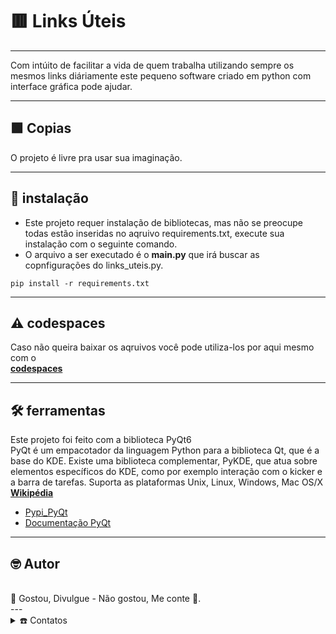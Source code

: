 # 🟥 Links Úteis
---

Com intúito de facilitar a vida de quem trabalha utilizando sempre os mesmos links diáriamente este pequeno software criado em python com interface gráfica pode ajudar.
___
## 🟩 Copias

O projeto é livre pra usar sua imaginação.
___
## 🔧 instalação

 - Este projeto requer instalação de bibliotecas, mas não se preocupe todas estão inseridas no aqruivo requirements.txt, execute sua instalação com o seguinte comando.
 - O arquivo a ser executado é o **main.py** que irá buscar as copnfigurações do links_uteis.py.

```
pip install -r requirements.txt
```
___
## ⚠️ codespaces

Caso não queira baixar os aqruivos você pode utiliza-los por aqui mesmo com o<br> **[codespaces](https://gleilsonpedro-turbo-waddle-67grvjvgwvp2x4jw.github.dev)**

___
## 🛠️ ferramentas

Este projeto foi feito com a biblioteca PyQt6<br>
PyQt é um empacotador da linguagem Python para a biblioteca Qt, que é a base do KDE. Existe uma biblioteca complementar, PyKDE, que atua sobre elementos específicos do KDE, como por exemplo interação com o kicker e a barra de tarefas. Suporta as plataformas Unix, Linux, Windows, Mac OS/X<br>
**[Wikipédia](https://pt.wikipedia.org/wiki/PyQt)**

* [Pypi_PyQt](https://pypi.org/project/PyQt6/)
* [Documentação PyQt](https://www.riverbankcomputing.com/static/Docs/PyQt6/)
___
## 🤓 Autor
<br>
 🎁 Gostou, Divulgue - Não gostou, Me conte 📢.<br>
---

<details>
 <summary>☎️ Contatos</summary>
<div>
  <samp><br>
    <h3 align="center">😎 Onde pode me contactar:</h3>
    <p align="center">
      <br>
      <a href="https://www.linkedin.com/in/gleilson-pedro/" target="blank"><img align="center"
         src="https://img.shields.io/badge/linkedin-%231DA1F2.svg?style=for-the-badge&logo=linkedin&logoColor=white"
         alt="azzar" height="20"/></a>
      <a href="https://mailto:gleilsonsvo@gmail.com" target="blank"><img align="center"
         src="https://img.shields.io/badge/gmail-EA4335.svg?style=for-the-badge&logo=gmail&logoColor=white"
         alt="azzar" height="20"/></a>
      <a href="https://instagram.com/gleilson.pedro" target="blank"><img align="center"
         src="https://img.shields.io/badge/instagram-%23E4405F.svg?style=for-the-badge&logo=Instagram&logoColor=white"
         alt="azzar" height="20"/></a>
    </p>

  </samp>
</div>
</details><br>



